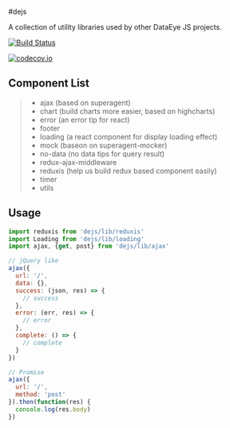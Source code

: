 #dejs

A collection of utility libraries used by other DataEye JS projects.

[![Build Status](https://semaphoreci.com/api/v1/projects/feb269cb-570b-4836-a5a8-c9eec1d324eb/665759/badge.svg)](https://semaphoreci.com/damngoto/dejs)

[![codecov.io](https://codecov.io/github/DataEye/dejs/coverage.svg?branch=master)](https://codecov.io/github/DataEye/dejs?branch=master)

## Component List

> * ajax (based on superagent)
> * chart (build charts more easier, based on highcharts)
> * error (an error tip for react)
> * footer
> * loading (a react component for display loading effect)
> * mock (baseon on superagent-mocker)
> * no-data (no data tips for query result)
> * redux-ajax-middleware
> * reduxis (help us build redux based component easily)
> * timer
> * utils

## Usage

```js
import reduxis from 'dejs/lib/reduxis'
import Loading from 'dejs/lib/loading'
import ajax, {get, post} from 'dejs/lib/ajax'

// jQuery like
ajax({
  url: '/',
  data: {},
  success: (json, res) => {
    // success
  },
  error: (err, res) => {
    // error
  },
  complete: () => {
    // complete
  }
})

// Promise
ajax({
  url: '/',
  method: 'post'
}).then(function(res) {
  console.log(res.body)
})
```
